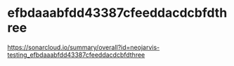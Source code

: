 # efbdaaabfdd43387cfeeddacdcbfdthree
https://sonarcloud.io/summary/overall?id=neojarvis-testing_efbdaaabfdd43387cfeeddacdcbfdthree
